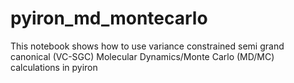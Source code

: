 # pyiron_md_montecarlo
This notebook shows how to use variance constrained semi grand canonical (VC-SGC) Molecular Dynamics/Monte Carlo (MD/MC) calculations in pyiron

